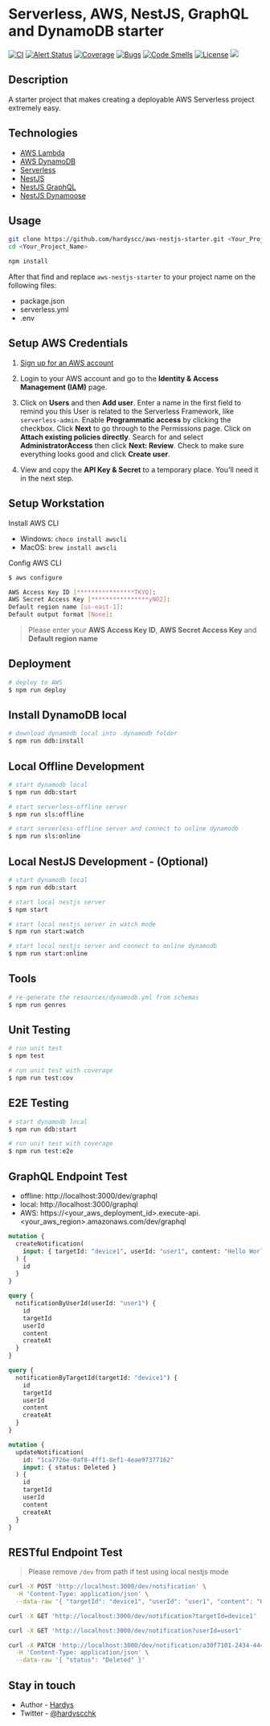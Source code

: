 # Serverless, AWS, NestJS, GraphQL and DynamoDB starter

<p>
<a href="https://github.com/hardyscc/aws-nestjs-starter/actions"><img src="https://github.com/hardyscc/aws-nestjs-starter/workflows/Node.js%20CI/badge.svg" alt="CI"></a>
<a href="https://sonarcloud.io/dashboard?id=hardyscc_aws-nestjs-starter"><img src="https://sonarcloud.io/api/project_badges/measure?project=hardyscc_aws-nestjs-starter&metric=alert_status" alt="Alert Status"></a>
<a href="https://sonarcloud.io/component_measures?id=hardyscc_aws-nestjs-starter&metric=coverage&view=list"><img src="https://sonarcloud.io/api/project_badges/measure?project=hardyscc_aws-nestjs-starter&metric=coverage" alt="Coverage"></a>
<a href="https://sonarcloud.io/project/issues?id=hardyscc_aws-nestjs-starter&resolved=false"><img src="https://sonarcloud.io/api/project_badges/measure?project=hardyscc_aws-nestjs-starter&metric=bugs" alt="Bugs"></a>
<a href="https://sonarcloud.io/project/issues?id=hardyscc_aws-nestjs-starter&resolved=false"><img src="https://sonarcloud.io/api/project_badges/measure?project=hardyscc_aws-nestjs-starter&metric=code_smells" alt="Code Smells"></a>
<a href="https://github.com/hardyscc/aws-nestjs-starter/blob/master/LICENSE"><img src="https://img.shields.io/github/license/hardyscc/aws-nestjs-starter" alt="License"></a>
<a href="https://twitter.com/hardyscchk"><img src="https://img.shields.io/twitter/follow/hardyscchk.svg?style=social&label=Follow"></a>
</p>

## Description

A starter project that makes creating a deployable AWS Serverless project extremely easy.

## Technologies

- [AWS Lambda](https://aws.amazon.com/lambda)
- [AWS DynamoDB](https://aws.amazon.com/dynamodb)
- [Serverless](https://serverless.com/framework/docs/providers/aws/)
- [NestJS](https://docs.nestjs.com/)
- [NestJS GraphQL](https://docs.nestjs.com/graphql/quick-start)
- [NestJS Dynamoose](https://github.com/hardyscc/nestjs-dynamoose)

## Usage

```bash
git clone https://github.com/hardyscc/aws-nestjs-starter.git <Your_Project_Name>
cd <Your_Project_Name>

npm install
```

After that find and replace `aws-nestjs-starter` to your project name on the following files:

- package.json
- serverless.yml
- .env

## Setup AWS Credentials

1. [Sign up for an AWS account](https://serverless.com/framework/docs/providers/aws/guide/credentials#sign-up-for-an-aws-account)

2. Login to your AWS account and go to the **Identity & Access Management (IAM)** page.

3. Click on **Users** and then **Add user**. Enter a name in the first field to remind you this User is related to the Serverless Framework, like `serverless-admin`. Enable **Programmatic access** by clicking the checkbox. Click **Next** to go through to the Permissions page. Click on **Attach existing policies directly**. Search for and select **AdministratorAccess** then click **Next: Review**. Check to make sure everything looks good and click **Create user**.

4. View and copy the **API Key & Secret** to a temporary place. You'll need it in the next step.

## Setup Workstation

Install AWS CLI

- Windows: `choco install awscli`
- MacOS: `brew install awscli`

Config AWS CLI

```bash
$ aws configure

AWS Access Key ID [****************TKYQ]:
AWS Secret Access Key [****************yNO2]:
Default region name [us-east-1]:
Default output format [None]:
```

> Please enter your **AWS Access Key ID**, **AWS Secret Access Key** and **Default region name**

## Deployment

```bash
# deploy to AWS
$ npm run deploy
```

## Install DynamoDB local

```bash
# download dynamodb local into .dynamodb folder
$ npm run ddb:install
```

## Local Offline Development

```bash
# start dynamodb local
$ npm run ddb:start

# start serverless-offline server
$ npm run sls:offline

# start serverless-offline server and connect to online dynamodb
$ npm run sls:online
```

## Local NestJS Development - (Optional)

```bash
# start dynamodb local
$ npm run ddb:start

# start local nestjs server
$ npm start

# start local nestjs server in watch mode
$ npm run start:watch

# start local nestjs server and connect to online dynamodb
$ npm run start:online
```

## Tools

```bash
# re-generate the resources/dynamodb.yml from schemas
$ npm run genres
```

## Unit Testing

```bash
# run unit test
$ npm test

# run unit test with coverage
$ npm run test:cov
```

## E2E Testing

```bash
# start dynamodb local
$ npm run ddb:start

# run unit test with coverage
$ npm run test:e2e
```

## GraphQL Endpoint Test

- offline: http://localhost:3000/dev/graphql
- local: http://localhost:3000/graphql
- AWS: https://<your_aws_deployment_id>.execute-api.<your_aws_region>.amazonaws.com/dev/graphql

```graphql
mutation {
  createNotification(
    input: { targetId: "device1", userId: "user1", content: "Hello World" }
  ) {
    id
  }
}
```

```graphql
query {
  notificationByUserId(userId: "user1") {
    id
    targetId
    userId
    content
    createAt
  }
}
```

```graphql
query {
  notificationByTargetId(targetId: "device1") {
    id
    targetId
    userId
    content
    createAt
  }
}
```

```graphql
mutation {
  updateNotification(
    id: "1ca7726e-0af8-4ff1-8ef1-4eae97377162"
    input: { status: Deleted }
  ) {
    id
    targetId
    userId
    content
    createAt
  }
}
```

## RESTful Endpoint Test

> Please remove `/dev` from path if test using local nestjs mode

```sh
curl -X POST 'http://localhost:3000/dev/notification' \
  -H 'Content-Type: application/json' \
  --data-raw '{ "targetId": "device1", "userId": "user1", "content": "Hello" }'
```

```sh
curl -X GET 'http://localhost:3000/dev/notification?targetId=device1'
```

```sh
curl -X GET 'http://localhost:3000/dev/notification?userId=user1'
```

```sh
curl -X PATCH 'http://localhost:3000/dev/notification/a30f7101-2434-4443-87fa-493c9d9d3358' \
  -H 'Content-Type: application/json' \
  --data-raw '{ "status": "Deleted" }'
```

## Stay in touch

- Author - [Hardys](mailto:hardyscc@gmail.com)
- Twitter - [@hardyscchk](https://twitter.com/hardyscchk)
